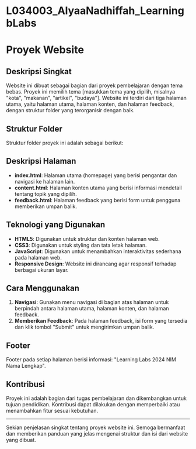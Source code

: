 # L034003_AlyaaNadhiffah_LearningbLabs

# Proyek Website

## Deskripsi Singkat
Website ini dibuat sebagai bagian dari proyek pembelajaran dengan tema bebas. Proyek ini memilih tema [masukkan tema yang dipilih, misalnya "kota", "makanan", "artikel", "budaya"]. Website ini terdiri dari tiga halaman utama, yaitu halaman utama, halaman konten, dan halaman feedback, dengan struktur folder yang terorganisir dengan baik.

## Struktur Folder
Struktur folder proyek ini adalah sebagai berikut:


## Deskripsi Halaman
- **index.html**: Halaman utama (homepage) yang berisi pengantar dan navigasi ke halaman lain.
- **content.html**: Halaman konten utama yang berisi informasi mendetail tentang topik yang dipilih.
- **feedback.html**: Halaman feedback yang berisi form untuk pengguna memberikan umpan balik.

## Teknologi yang Digunakan
- **HTML5**: Digunakan untuk struktur dan konten halaman web.
- **CSS3**: Digunakan untuk styling dan tata letak halaman.
- **JavaScript**: Digunakan untuk menambahkan interaktivitas sederhana pada halaman web.
- **Responsive Design**: Website ini dirancang agar responsif terhadap berbagai ukuran layar.

## Cara Menggunakan
1. **Navigasi**: Gunakan menu navigasi di bagian atas halaman untuk berpindah antara halaman utama, halaman konten, dan halaman feedback.
2. **Memberikan Feedback**: Pada halaman feedback, isi form yang tersedia dan klik tombol "Submit" untuk mengirimkan umpan balik.

## Footer
Footer pada setiap halaman berisi informasi: "Learning Labs 2024 NIM Nama Lengkap".

## Kontribusi
Proyek ini adalah bagian dari tugas pembelajaran dan dikembangkan untuk tujuan pendidikan. Kontribusi dapat dilakukan dengan memperbaiki atau menambahkan fitur sesuai kebutuhan.

---

Sekian penjelasan singkat tentang proyek website ini. Semoga bermanfaat dan memberikan panduan yang jelas mengenai struktur dan isi dari website yang dibuat.
